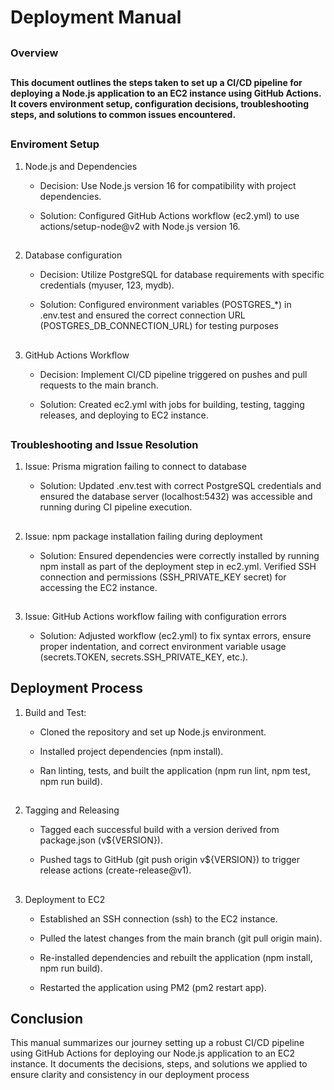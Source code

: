 <h1> Deployment Manual </h1>

##


<h3> Overview  </h3>


##

 <h4> This document outlines the steps taken to set up a CI/CD pipeline for deploying a Node.js application to an EC2 instance using GitHub Actions. It covers environment setup, configuration decisions, troubleshooting steps, and solutions to common issues encountered. </h4>



##


<h3> Enviroment Setup </h3>


1. Node.js and Dependencies

    
    - Decision: Use Node.js version 16 for compatibility with project dependencies.


    - Solution: Configured GitHub Actions workflow (ec2.yml) to use actions/setup-node@v2 with Node.js version 16.

##

2. Database configuration


    - Decision: Utilize PostgreSQL for database requirements with specific credentials (myuser, 123, mydb).

    
    - Solution: Configured environment variables (POSTGRES_*) in .env.test and ensured the correct connection URL (POSTGRES_DB_CONNECTION_URL) for testing purposes


##

3. GitHub Actions Workflow


    - Decision: Implement CI/CD pipeline triggered on pushes and pull requests to the main branch.


    - Solution: Created ec2.yml with jobs for building, testing, tagging releases, and deploying to EC2 instance.


##


<h3> Troubleshooting and Issue Resolution </h3>



1. Issue: Prisma migration failing to connect to database


    - Solution: Updated .env.test with correct PostgreSQL credentials and ensured the database server (localhost:5432) was accessible and running during CI pipeline execution.



##


2. Issue: npm package installation failing during deployment


    - Solution: Ensured dependencies were correctly installed by running npm install as part of the deployment step in ec2.yml. Verified SSH connection and permissions (SSH_PRIVATE_KEY secret) for accessing the EC2 instance.


##


3. Issue: GitHub Actions workflow failing with configuration errors


    - Solution: Adjusted workflow (ec2.yml) to fix syntax errors, ensure proper indentation, and correct environment variable usage (secrets.TOKEN, secrets.SSH_PRIVATE_KEY, etc.).


##


<h2> Deployment Process </h2>


1. Build and Test:


    - Cloned the repository and set up Node.js environment.

    - Installed project dependencies (npm install).

    - Ran linting, tests, and built the application (npm run lint, npm test, npm run build).


##

2. Tagging and Releasing

    - Tagged each successful build with a version derived from package.json (v${VERSION}).

    - Pushed tags to GitHub (git push origin v${VERSION}) to trigger release actions (create-release@v1).


##


3. Deployment to EC2


    - Established an SSH connection (ssh) to the EC2 instance.

    - Pulled the latest changes from the main branch (git pull origin main).

    - Re-installed dependencies and rebuilt the application (npm install, npm run build).

    - Restarted the application using PM2 (pm2 restart app).

##



<h2>  Conclusion </h2>

This manual summarizes our journey setting up a robust CI/CD pipeline using GitHub Actions for deploying our Node.js application to an EC2 instance. It documents the decisions, steps, and solutions we applied to ensure clarity and consistency in our deployment process
